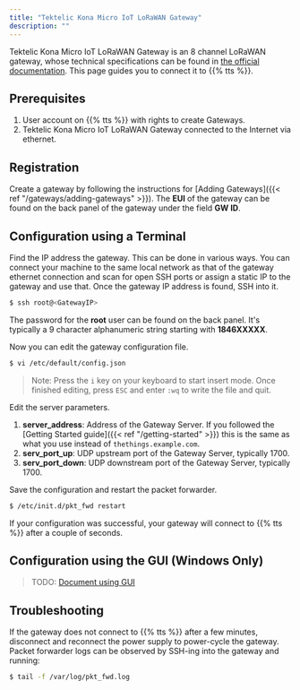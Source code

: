 ```yaml
---
title: "Tektelic Kona Micro IoT LoRaWAN Gateway"
description: ""
---
```


Tektelic Kona Micro IoT LoRaWAN Gateway is an 8 channel LoRaWAN gateway, whose technical specifications can be found in [the official documentation](https://tektelic.com/wp-content/uploads/KONA-Micro.pdf). This page guides you to connect it to {{% tts %}}.

## Prerequisites

1. User account on {{% tts %}} with rights to create Gateways.
2. Tektelic Kona Micro IoT LoRaWAN Gateway connected to the Internet via ethernet.

## Registration

Create a gateway by following the instructions for [Adding Gateways]({{< ref "/gateways/adding-gateways" >}}). The **EUI** of the gateway can be found on the back panel of the gateway under the field **GW ID**.

## Configuration using a Terminal

Find the IP address the gateway. This can be done in various ways. You can connect your machine to the same local network as that of the gateway ethernet connection and scan for open SSH ports or assign a static IP to the gateway and use that. Once the gateway IP address is found, SSH into it.

```bash
$ ssh root@<GatewayIP>
```

The password for the **root** user can be found on the back panel. It's typically a 9 character alphanumeric string starting with **1846XXXXX**.

Now you can edit the gateway configuration file.

```bash
$ vi /etc/default/config.json
```

>Note: Press the `i` key on your keyboard to start insert mode. Once finished editing, press `ESC` and enter `:wq` to write the file and quit.

Edit the server parameters.

1. **server_address**: Address of the Gateway Server. If you followed the [Getting Started guide]({{< ref "/getting-started" >}}) this is the same as what you use instead of `thethings.example.com`.
2. **serv_port_up**: UDP upstream port of the Gateway Server, typically 1700.
3. **serv_port_down**: UDP downstream port of the Gateway Server, typically 1700.

Save the configuration and restart the packet forwarder.

```bash
$ /etc/init.d/pkt_fwd restart
```

If your configuration was successful, your gateway will connect to {{% tts %}} after a couple of seconds.

## Configuration using the GUI (Windows Only)

> TODO: [Document using GUI](https://github.com/TheThingsNetwork/lorawan-stack/issues/1140)

## Troubleshooting

If the gateway does not connect to {{% tts %}} after a few minutes, disconnect and reconnect the power supply to power-cycle the gateway. Packet forwarder logs can be observed by SSH-ing into the gateway and running:

```bash
$ tail -f /var/log/pkt_fwd.log
```
